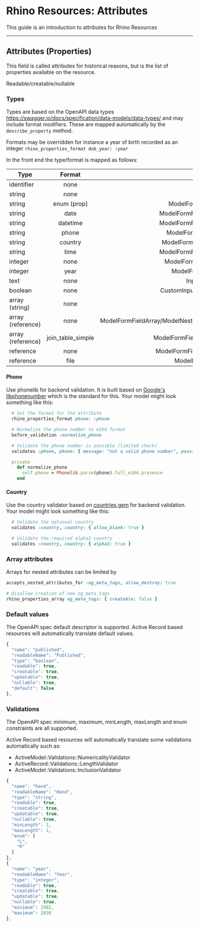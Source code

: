 # Rhino Resources: Attributes

This guide is an introduction to attributes for Rhino Resources

---

## Attributes (Properties)

This field is called attributes for historical reasons, but is the list of properties available on the resource.

Readable/creatable/nullable

### Types

Types are based on the OpenAPI data types https://swagger.io/docs/specification/data-models/data-types/ and may include format modifiers. These are mapped automatically by the `describe_property` method.

Formats may be overridden for instance a year of birth recorded as an integer `rhino_properties_format dob_year: :year`

In the front end the type/format is mapped as follows:

| Type              |      Format       |                               Component |
| ----------------- | :---------------: | --------------------------------------: |
| identifier        |       none        |                                    none |
| string            |       none        |                                   Input |
| string            |    enum (prop)    |                      ModelFormFieldEnum |
| string            |       date        |                  ModelFormFieldDatetime |
| string            |     datetime      |                  ModelFormFieldDatetime |
| string            |       phone       |                     ModelFormFieldPhone |
| string            |      country      |                   ModelFormFieldCountry |
| string            |       time        |                  ModelFormFieldDatetime |
| integer           |       none        |                   ModelFormFieldInteger |
| integer           |       year        |                      ModelFormFieldYear |
| text              |       none        |                        Input (textarea) |
| boolean           |       none        |                  CustomInput (checkbox) |
| array (string)    |       none        |                               Typeahead |
| array (reference) |       none        | ModelFormFieldArray/ModelNestedManyForm |
| array (reference) | join_table_simple |                ModelFormFieldJoinSimple |
| reference         |       none        |                 ModelFormFieldReference |
| reference         |       file        |                      ModelFormFieldFile |

#### Phone

Use phonelib for backend validation. It is built based on [Google's libphonenumber](https://github.com/google/libphonenumber) which is the standard for this. Your model might look something like this:

```ruby
  # Set the format for the attribute
  rhino_properties_format phone: :phone

  # Normalize the phone number to e164 format
  before_validation :normalize_phone

  # Validate the phone number is possible (limited check)
  validates :phone, phone: { message: "not a valid phone number", possible: true }

  private
    def normalize_phone
      self.phone = Phonelib.parse(phone).full_e164.presence
    end
```

#### Country

Use the country validator based on [countries gem](https://github.com/countries/countries) for backend validation. Your model might look something like this:

```ruby
  # Validate the optional country
  validates :country, country: { allow_blank: true }
```

```ruby
  # Validate the required alpha3 country
  validates :country, country: { alpha3: true }
```

### Array attributes

Arrays for nested attributes can be limited by

```ruby
accepts_nested_attributes_for :og_meta_tags, allow_destroy: true

# Disallow creation of new og_meta_tags
rhino_properties_array og_meta_tags: { creatable: false }
```

### Default values

The OpenAPI spec default descriptor is supported. Active Record based resources will automatically translate default values.

```javascript
{
  "name": "published",
  "readableName": "Published",
  "type": "boolean",
  "readable": true,
  "creatable": true,
  "updatable": true,
  "nullable": true,
  "default": false
},
```

### Validations

The OpenAPI spec minimum, maximum, minLength, maxLength and enum constraints are all supported.

Active Record based resources will automatically translate some validations automatically such as:

- ActiveModel::Validations::NumericalityValidator
- ActiveRecord::Validations::LengthValidator
- ActiveModel::Validations::InclusionValidator

```javascript
{
  "name": "hand",
  "readableName": "Hand",
  "type": "string",
  "readable": true,
  "creatable": true,
  "updatable": true,
  "nullable": true,
  "minLength": 1,
  "maxLength": 1,
  "enum": [
    "L",
    "R"
  ]
},
{
  "name": "year",
  "readableName": "Year",
  "type": "integer",
  "readable": true,
  "creatable": true,
  "updatable": true,
  "nullable": true,
  "minimum": 1982,
  "maximum": 2030
},
```
